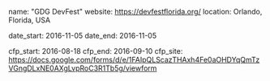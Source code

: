 name: "GDG DevFest"
website: https://devfestflorida.org/
location: Orlando, Florida, USA

date_start: 2016-11-05
date_end:   2016-11-05

cfp_start: 2016-08-18
cfp_end:   2016-09-10
cfp_site: https://docs.google.com/forms/d/e/1FAIpQLScazTHAxh4Fe0aOHDYqQmTzVGngDLxNE0AXgLvpRoC3R1Tb5g/viewform
